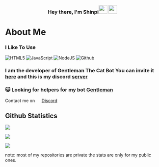 <h3 align="center">Hey there, I'm <a>Shinpi</a><img src="https://media.giphy.com/media/hvRJCLFzcasrR4ia7z/giphy.gif" width="28"> <img src="https://emojis.slackmojis.com/emojis/images/1531849430/4246/blob-sunglasses.gif?1531849430" width="28"/></h3>

# About Me

### I Like To Use 
![HTML5](https://img.icons8.com/color/30/html-5.png) ![JavaScript](https://img.icons8.com/color/30/javascript.png) ![NodeJS](https://img.icons8.com/color/30/nodejs.png) ![Github](https://img.icons8.com/material-outlined/30/github.png)

### I am the developer of **Gentleman The Cat Bot** You can invite it [here](https://discord.com/oauth2/authorize?client_id=870413726711435297&permissions=1103203134710&scope=bot%20applications.commands) and this is my discord [server](https://discord.gg/j3YamACwPu')
### 🐱 Looking for helpers for my bot [Gentleman](https://github.com/Shinpi-Tekita/Shinpi-Stuff/tree/main/Gentleman)

Contact me on <img src='https://cdn.icon-icons.com/icons2/2108/PNG/512/discord_icon_130958.png' width='14'> [Discord](https://discord.com/users/815480311285547079)

## Github Statistics

![](https://github-readme-stats.vercel.app/api?username=Shinpi-Tekita&show_icons=true&theme=dracula&hide=[%22issues%22])

![](https://github-profile-trophy.vercel.app/?username=Shinpi-Tekita&theme=dracula)

![](https://github-readme-stats.vercel.app/api/top-langs?username=Shinpi-Tekita&show_icons=true&theme=dracula&layout=compact)

note: most of my repositories are private the stats are only for my public ones.

